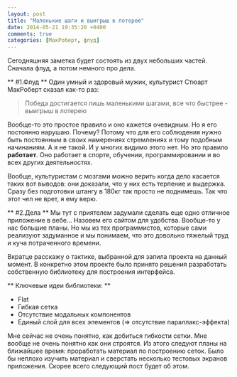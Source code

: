 ```yaml
---
layout: post
title: "Маленькие шаги и выигрыш в лотерею"
date: 2014-05-21 19:35:20 +0400
comments: true
categories: [МакРоберт, флуд]
---
```

Сегодняшняя заметка будет состоять из двух небольших частей. Сначала флуд, а потом немного про дела.

** #1.Флуд **
Один умный и здоровый мужик, культурист Стюарт МакРоберт сказал как-то раз: 
> Победа достигается лишь маленькими шагами, все что быстрее - выигрыш в лотерею

Вообще-то это простое правило и оно кажется очевидным. Но я его постоянно нарушаю. Почему? Потому что для его соблюдения нужно быть постоянным в своих намерениях стремлениях и тому подобным начинаниям. А я не такой. И у многих видимо этого нет. Но это правило **работает**. Оно работает в спорте, обучении, программировании и во всех других деятельностях.

Вообще, культуристам с мозгами можно верить когда дело касается таких вот выводов: они доказали, что у них есть терпение и выдержка. Сразу без подготовки штангу в 180кг так просто не поднимешь. Так что этот чел не врет, я ему верю.

** #2.Дела **
Мы тут с приятелем задумали сделать еще одно отличное приложение в вебе... Назовем его сайтом для удобства. Вообще-то у нас большие планы. Но мы из тех программистов, которые сами реализуют задуманное и мы понимаем, что это довольно тяжелый труд и куча потраченного времени.

Вкратце расскажу о тактике, выбранной для запила проекта на данный момент. В конкретно этом проекте было принято решения разработать собственную библиотеку для построения интерфейса. 

** Ключевые идеи библиотеки: **

* Flat
* Гибкая сетка
* Отсутствие модальных компонентов
* Единый слой для всех элементов (=> отсутствие параллакс-эффекта)

Мне сейчас не очень понятно, как добиться гибкости сетки. Мне вообще не очень понятно как они строятся. Из этого следуют планы на ближайшее время: проработать материал по построению сеток. Было бы неплохо изучить материал и сверстать несколько тестовых экранов приложения. Скорее всего следующий пост будет об этом.
